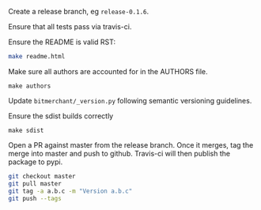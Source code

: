 Create a release branch, eg `release-0.1.6`.

Ensure that all tests pass via travis-ci.

Ensure the README is valid RST:

```sh
make readme.html
```

Make sure all authors are accounted for in the AUTHORS file.

```
make authors
```

Update `bitmerchant/_version.py` following semantic versioning guidelines.

Ensure the sdist builds correctly

```
make sdist
```

Open a PR against master from the release branch. Once it merges, tag the
merge into master and push to github. Travis-ci will then publish the package
to pypi.

```sh
git checkout master
git pull master
git tag -a a.b.c -m "Version a.b.c"
git push --tags
```
